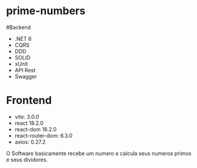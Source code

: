 # prime-numbers
#Backend

- .NET 6
- CQRS
- DDD
- SOLID
- xUnit
- API Rest
- Swagger

# Frontend

- vite: 3.0.0
- react 18.2.0
- react-dom 18.2.0
- react-router-dom: 6.3.0
- axios: 0.27.2

O Software basicamente recebe um numero e calcula seus numeros primos e seus dividores.
